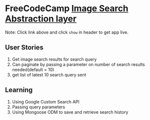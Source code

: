 FreeCodeCamp [Image Search Abstraction layer](https://glitch.com/edit/#!/fcc-imagesearch-api?path=README.md:1:46)
===========================================

Note: Click link above and click `show` in header to get app live.

User Stories
-----------
1) Get image search results for search query 
2) Can paginate by passing a parameter on number of search results needed(default = 10)
3) get list of latest 10 search query sent

Learning 
--------
1) Using Google Custom Search API 
2) Passing query parameters
3) Using Mongoose ODM to save and retrieve search history